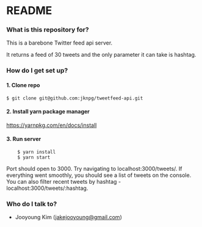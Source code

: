 # README #

### What is this repository for? ###


This is a barebone Twitter feed api server. 

It returns a feed of 30 tweets and the only parameter it can take is hashtag.


### How do I get set up? ###

#### 1. Clone repo ###

```
$ git clone git@github.com:jknpg/tweetfeed-api.git
```

#### 2. Install yarn package manager ###

https://yarnpkg.com/en/docs/install


#### 3. Run server ###
```
	$ yarn install
	$ yarn start
```

Port should open to 3000.
Try navigating to localhost:3000/tweets/. 
If everything went smoothly, you should see a list of tweets on the console. 
You can also filter recent tweets by hashtag - localhost:3000/tweets/:hashtag.

### Who do I talk to? ###
* Jooyoung Kim (jakejooyoung@gmail.com)



